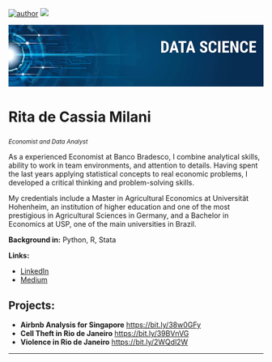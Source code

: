 [![author](https://img.shields.io/badge/author-rita-milani.svg)](https://www.linkedin.com/in/rita-de-cássia-milani-59ab7451/) [![](https://img.shields.io/badge/python-3.7+-blue.svg)](https://www.python.org/downloads/release/python-365/)

<p align="center">
  <img src="gitbanner.png" >
</p>

# Rita de Cassia Milani
<sub>*Economist and Data Analyst*</sub>

As a experienced Economist at Banco Bradesco, I combine analytical skills, ability to work in team environments, and attention to details. Having spent the last years applying statistical concepts to real economic problems, I developed a critical thinking and problem-solving skills.

My credentials include a Master in Agricultural Economics at Universität Hohenheim, an institution of higher education and one of the most prestigious in Agricultural Sciences in Germany, and a Bachelor in Economics at USP, one of the main universities in Brazil. 

**Background in:** Python, R, Stata

**Links:**
* [LinkedIn](https://www.linkedin.com/in/rita-de-cássia-milani-59ab7451/)
* [Medium](https://www.medium.com)


## Projects:

* **Airbnb Analysis for Singapore** https://bit.ly/38w0GFy
* **Cell Theft in Rio de Janeiro** https://bit.ly/39BVnVG
* **Violence in Rio de Janeiro** https://bit.ly/2WQdl2W

---



